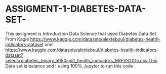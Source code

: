 # ASSIGMENT-1-DIABETES-DATA-SET-
This assigment is Introduction Data Science that used Diabetes Data Set From Kagle https://www.kaggle.com/datasets/alexteboul/diabetes-health-indicators-dataset and https://www.kaggle.com/datasets/alexteboul/diabetes-health-indicators-dataset?select=diabetes_binary_5050split_health_indicators_BRFSS2015.csv.This Data set is balance and I using 100% Jupyter to run this code 
